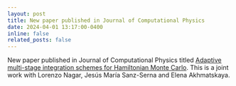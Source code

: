```yaml
---
layout: post
title: New paper published in Journal of Computational Physics
date: 2024-04-01 13:17:00-0400
inline: false
related_posts: false
---
```


New paper published in Journal of Computational Physics titled <a href="https://www.sciencedirect.com/science/article/abs/pii/S0021999124000494">Adaptive multi-stage integration schemes for Hamiltonian Monte Carlo</a>. This is a joint work with Lorenzo Nagar, Jesús María Sanz-Serna and Elena Akhmatskaya.
